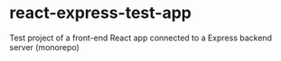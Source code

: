 # react-express-test-app
Test project of a front-end React app connected to a Express backend server (monorepo)
